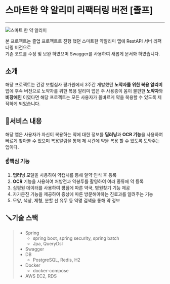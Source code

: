 # 스마트한 약 알리미 리팩터링 버전 [졸프]
<hr>
<img src="./images/header.png" alt="스마트 한 약 알리미">

본 프로젝트는 졸업 프로젝트로 진행 했던 스마트한 약알리미 앱에 RestAPI 서버 리팩터링 버전으로    
기존 코드를 수정 및 보완 하였으며 Swagger를 사용하여 새롭게 문서화 하였습니다.


## 소개

해당 프로젝트는 건강 보험심사 평가원에서 3주간 개발했던 **노약자를 위한 복용 알리미** 앱에 후속 버전으로 노약자를 위한 복용 알리미 앱은 주 사용층이 몸이 불편한 **노약자**와  **비장애인** 이였다면 해당 프로젝트는 모든 사용자가 올바르게 약을 복용할 수 있도록 제작하게 되었습니다.

## 📘서비스 내용

해당 앱은 사용자가 자신이 복용하는 약에 대한 정보를 **딥러닝**과 **OCR 기능**을 사용하여 빠르게 찾아볼 수 있으며 복용알림을 통해  제 시간에 약을 복용 할 수 있도록 도와주는 앱이다.

### ☝️핵심 기능

1. **딥러닝** 모델을 사용하여 약캡처를 통해 알약 인식 후 등록
2. **OCR** 기능을 사용하여 처방전과 약봉투를 촬영하여 여러 종류에 약 등록
3. 심평원 데이터를 사용하여 평점에 따른 약국, 병원찾기 기능 제공
4. 자가문진 기능을 제공하여 증상에 따른 방문해야하는 진료과를 알려주는 기능
5. 모양, 색상, 제형, 분할 선 유무 등 약명 검색을 통해 약 정보

## 🪛기술 스택

> - Spring 
>   - spring boot, spring security, spring batch
>   - Jpa, QueryDsl
> - Swagger
> - DB 
>   - PostgreSQL, Redis, H2
> - Docker
>   - docker-compose
> - AWS EC2, RDS
